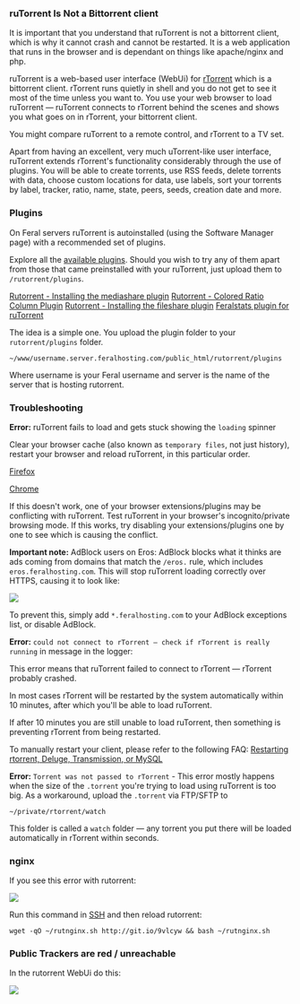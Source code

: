 
### ruTorrent Is Not a Bittorrent client

It is important that you understand that ruTorrent is not a bittorrent client, which is why it cannot crash and cannot be restarted. It is a web application that runs in the browser and is dependant on things like apache/nginx and php.

ruTorrent is a web-based user interface (WebUi) for [rTorrent](http://www.feralhosting.com/faq/view?question=2) which is a bittorrent client. rTorrent runs quietly in shell and you do not get to see it most of the time unless you want to. You use your web browser to load ruTorrent — ruTorrent connects to rTorrent behind the scenes and shows you what goes on in rTorrent, your bittorrent client.

You might compare ruTorrent to a remote control, and rTorrent to a TV set.

Apart from having an excellent, very much uTorrent-like user interface, ruTorrent extends rTorrent's functionality considerably through the use of plugins. You will be able to create torrents, use RSS feeds, delete torrents with data, choose custom locations for data, use labels, sort your torrents by label, tracker, ratio, name, state, peers, seeds, creation date and more.

### Plugins

On Feral servers ruTorrent is autoinstalled (using the Software Manager page) with a recommended set of plugins.

Explore all the [available plugins](http://code.google.com/p/rutorrent/wiki/Plugins). Should you wish to try any of them apart from those that came preinstalled with your ruTorrent, just upload them to `/rutorrent/plugins`.

[Rutorrent - Installing the mediashare plugin](https://www.feralhosting.com/faq/view?question=209)
[Rutorrent - Colored Ratio Column Plugin](https://www.feralhosting.com/faq/view?question=184)
[Rutorrent - Installing the fileshare plugin](https://www.feralhosting.com/faq/view?question=210)
[Feralstats plugin for ruTorrent](https://www.feralhosting.com/faq/view?question=126)

The idea is a simple one. You upload the plugin folder to your `rutorrent/plugins` folder.

~~~
~/www/username.server.feralhosting.com/public_html/rutorrent/plugins
~~~

Where username is your Feral username and server is the name of the server that is hosting rutorrent.

### Troubleshooting

**Error:** ruTorrent fails to load and gets stuck showing the `loading` spinner

Clear your browser cache (also known as `temporary files`, not just history), restart your browser and reload ruTorrent, in this particular order.

[Firefox](http://support.mozilla.org/en-US/kb/how-clear-firefox-cache)

[Chrome](https://support.google.com/chrome/answer/95582?hl=en)

If this doesn't work, one of your browser extensions/plugins may be conflicting with ruTorrent. Test ruTorrent in your browser's incognito/private browsing mode. If this works, try disabling your extensions/plugins one by one to see which is causing the conflict.

**Important note:** AdBlock users on Eros: AdBlock blocks what it thinks are ads coming from domains that match the `/eros.` rule, which includes `eros.feralhosting.com`. This will stop ruTorrent loading correctly over HTTPS, causing it to look like: 

![](https://raw.github.com/feralhosting/feralfilehosting/master/Feral%20Wiki/0%20Generic/eros.png)

To prevent this, simply add `*.feralhosting.com` to your AdBlock exceptions list, or disable AdBlock.

**Error:** `could not connect to rTorrent — check if rTorrent is really running` in message in the logger:

This error means that ruTorrent failed to connect to rTorrent — rTorrent probably crashed.

In most cases rTorrent will be restarted by the system automatically within 10 minutes, after which you'll be able to load ruTorrent.

If after 10 minutes you are still unable to load ruTorrent, then something is preventing rTorrent from being restarted.

To manually restart your client, please refer to the following FAQ: [Restarting rtorrent, Deluge, Transmission, or MySQL](https://www.feralhosting.com/faq/view?question=158)

**Error:** `Torrent was not passed to rTorrent` - This error mostly happens when the size of the `.torrent` you're trying to load using ruTorrent is too big. As a workaround, upload the `.torrent` via FTP/SFTP to

~~~
~/private/rtorrent/watch
~~~

This folder is called a `watch` folder — any torrent you put there will be loaded automatically in rTorrent within seconds.

### nginx

If you see this error with rutorrent:

![](https://raw.github.com/feralhosting/feralfilehosting/master/Feral%20Wiki/0%20Generic/nginxrutorrent.png)

Run this command in [SSH](https://www.feralhosting.com/faq/view?question=12) and then reload rutorrent:

~~~
wget -qO ~/rutnginx.sh http://git.io/9vlcyw && bash ~/rutnginx.sh
~~~

### Public Trackers are red / unreachable

In the rutorrent WebUi do this:

![](https://raw.github.com/feralhosting/feralfilehosting/master/Feral%20Wiki/Installable%20software/ruTorrent%20-%20troubleshooting/publictorrents.png)

